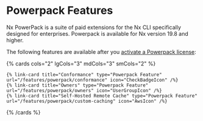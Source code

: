 # Powerpack Features

Nx PowerPack is a suite of paid extensions for the Nx CLI specifically designed for enterprises. Powerpack is available for Nx version 19.8 and higher.

The following features are available after you [activate a Powerpack license](/recipes/installation/activate-powerpack):

{% cards cols="2" lgCols="3" mdCols="3" smCols="2" %}

    {% link-card title="Conformance" type="Powerpack Feature" url="/features/powerpack/conformance" icon="CheckBadgeIcon" /%}
    {% link-card title="Owners" type="Powerpack Feature"  url="/features/powerpack/owners" icon="UserGroupIcon" /%}
    {% link-card title="Self-Hosted Remote Cache" type="Powerpack Feature"  url="/features/powerpack/custom-caching" icon="AwsIcon" /%}

{% /cards %}
